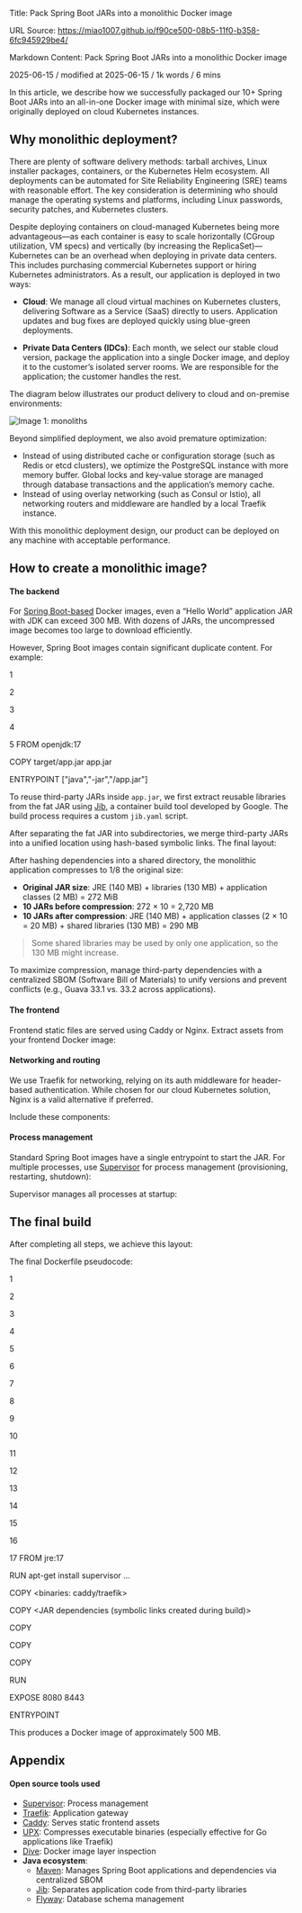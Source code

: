 Title: Pack Spring Boot JARs into a monolithic Docker image

URL Source: https://miao1007.github.io/f90ce500-08b5-11f0-b358-6fc945929be4/

Markdown Content:
Pack Spring Boot JARs into a monolithic Docker image

2025-06-15 / modified at 2025-06-15 / 1k words / 6 mins

In this article, we describe how we successfully packaged our 10+ Spring Boot JARs into an all-in-one Docker image with minimal size, which were originally deployed on cloud Kubernetes instances.

Why monolithic deployment?
--------------------------

There are plenty of software delivery methods: tarball archives, Linux installer packages, containers, or the Kubernetes Helm ecosystem. All deployments can be automated for Site Reliability Engineering (SRE) teams with reasonable effort. The key consideration is determining who should manage the operating systems and platforms, including Linux passwords, security patches, and Kubernetes clusters.

Despite deploying containers on cloud-managed Kubernetes being more advantageous—as each container is easy to scale horizontally (CGroup utilization, VM specs) and vertically (by increasing the ReplicaSet)—Kubernetes can be an overhead when deploying in private data centers. This includes purchasing commercial Kubernetes support or hiring Kubernetes administrators. As a result, our application is deployed in two ways:

*   **Cloud**: We manage all cloud virtual machines on Kubernetes clusters, delivering Software as a Service (SaaS) directly to users. Application updates and bug fixes are deployed quickly using blue-green deployments.

*   **Private Data Centers (IDCs)**: Each month, we select our stable cloud version, package the application into a single Docker image, and deploy it to the customer’s isolated server rooms. We are responsible for the application; the customer handles the rest.

The diagram below illustrates our product delivery to cloud and on-premise environments:

![Image 1: monoliths](https://miao1007.github.io/images/monoliths.svg)

Beyond simplified deployment, we also avoid premature optimization:

*   Instead of using distributed cache or configuration storage (such as Redis or etcd clusters), we optimize the PostgreSQL instance with more memory buffer. Global locks and key-value storage are managed through database transactions and the application’s memory cache.
*   Instead of using overlay networking (such as Consul or Istio), all networking routers and middleware are handled by a local Traefik instance.

With this monolithic deployment design, our product can be deployed on any machine with acceptable performance.

How to create a monolithic image?
---------------------------------

#### The backend

For [Spring Boot-based](http://spring.io/guides/gs/spring-boot-docker) Docker images, even a “Hello World” application JAR with JDK can exceed 300 MB. With dozens of JARs, the uncompressed image becomes too large to download efficiently.

However, Spring Boot images contain significant duplicate content. For example:

1

2

3

4

5 FROM openjdk:17

COPY target/app.jar app.jar

ENTRYPOINT ["java","-jar","/app.jar"]

To reuse third-party JARs inside `app.jar`, we first extract reusable libraries from the fat JAR using [Jib](https://github.com/GoogleContainerTools/jib), a container build tool developed by Google. The build process requires a custom `jib.yaml` script.

After separating the fat JAR into subdirectories, we merge third-party JARs into a unified location using hash-based symbolic links. The final layout:

After hashing dependencies into a shared directory, the monolithic application compresses to 1/8 the original size:

*   **Original JAR size**: JRE (140 MB) + libraries (130 MB) + application classes (2 MB) = 272 MiB
*   **10 JARs before compression**: 272 × 10 = 2,720 MB
*   **10 JARs after compression**: JRE (140 MB) + application classes (2 × 10 = 20 MB) + shared libraries (130 MB) = 290 MB

> Some shared libraries may be used by only one application, so the 130 MB might increase.

To maximize compression, manage third-party dependencies with a centralized SBOM (Software Bill of Materials) to unify versions and prevent conflicts (e.g., Guava 33.1 vs. 33.2 across applications).

#### The frontend

Frontend static files are served using Caddy or Nginx. Extract assets from your frontend Docker image:

#### Networking and routing

We use Traefik for networking, relying on its auth middleware for header-based authentication. While chosen for our cloud Kubernetes solution, Nginx is a valid alternative if preferred.

Include these components:

#### Process management

Standard Spring Boot images have a single entrypoint to start the JAR. For multiple processes, use [Supervisor](https://supervisord.org/) for process management (provisioning, restarting, shutdown):

Supervisor manages all processes at startup:

The final build
---------------

After completing all steps, we achieve this layout:

The final Dockerfile pseudocode:

1

2

3

4

5

6

7

8

9

10

11

12

13

14

15

16

17 FROM jre:17

RUN apt-get install supervisor ...

COPY <binaries: caddy/traefik>

COPY <JAR dependencies (symbolic links created during build)>

COPY <etc configuration>

COPY <business classes>

COPY <frontend assets>

RUN <useradd>

EXPOSE 8080 8443

ENTRYPOINT <launch supervisor>

This produces a Docker image of approximately 500 MB.

Appendix
--------

#### Open source tools used

*   [Supervisor](https://supervisord.org/): Process management
*   [Traefik](https://traefik.io/): Application gateway
*   [Caddy](https://caddyserver.com/): Serves static frontend assets
*   [UPX](https://upx.github.io/): Compresses executable binaries (especially effective for Go applications like Traefik)
*   [Dive](https://github.com/wagoodman/dive): Docker image layer inspection
*   **Java ecosystem**:
    *   [Maven](https://maven.apache.org/): Manages Spring Boot applications and dependencies via centralized SBOM
    *   [Jib](https://github.com/GoogleContainerTools/jib): Separates application code from third-party libraries
    *   [Flyway](https://flywaydb.org/): Database schema management
